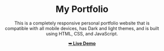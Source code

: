 <div align="center">

# My Portfolio

This is a completely responsive personal portfolio website that is compatible with all mobile devices, has Dark and light themes, and is built using HTML, CSS, and JavaScript.

 <a href="https://williamfazle.github.io/"><strong>➥ Live Demo</strong></a> 
 
 </div>